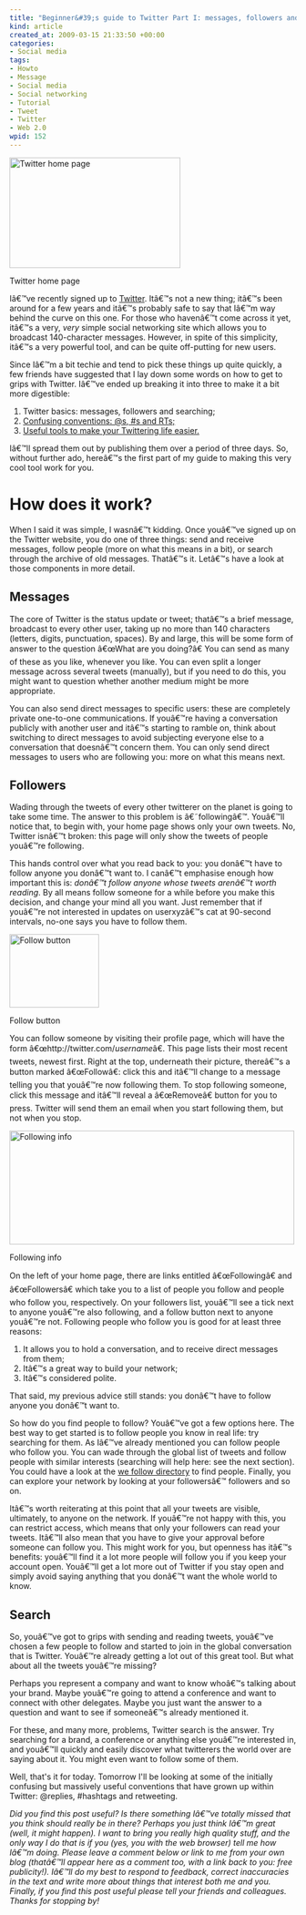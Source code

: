 ```yaml
--- 
title: "Beginner&#39;s guide to Twitter Part I: messages, followers and searching"
kind: article
created_at: 2009-03-15 21:33:50 +00:00
categories: 
- Social media
tags: 
- Howto
- Message
- Social media
- Social networking
- Tutorial
- Tweet
- Twitter
- Web 2.0
wpid: 152
---
```

<div class="wp-caption alignright"><img class="size-medium wp-image-153" src="http://allacademic.files.wordpress.com/2009/03/twitterhomepage.png?w=300" alt="Twitter home page" width="300" height="194" /><p>Twitter home page</p></div>

Iâ€™ve recently signed up to <a href="http://twitter.com/">Twitter</a>. Itâ€™s not a new thing; itâ€™s been around for a few years and itâ€™s probably safe to say that Iâ€™m way behind the curve on this one. For those who havenâ€™t come across it yet, itâ€™s a very, <em>very</em> simple social networking site which allows you to broadcast 140-character messages. However, in spite of this simplicity, itâ€™s a very powerful tool, and can be quite off-putting for new users.

Since Iâ€™m a bit techie and tend to pick these things up quite quickly, a few friends have suggested that I lay down some words on how to get to grips with Twitter. Iâ€™ve ended up breaking it into three to make it a bit more digestible:
<ol>
	<li>Twitter basics: messages, followers and searching;</li>
	<li><a href="http://allacademic.wordpress.com/2009/03/16/beginners-guide-to-twitter-part-ii/">Confusing conventions: @s, #s and RTs;</a></li>
	<li><a href="http://allacademic.wordpress.com/2009/03/17/beginners-guide-to-twitter-part-iii/">Useful tools to make your Twittering life easier.</a></li>
</ol>
Iâ€™ll spread them out by publishing them over a period of three days. So, without further ado, hereâ€™s the first part of my guide to making this very cool tool work for you.

<!--more-->
<h1>How does it work?</h1>
When I said it was simple, I wasnâ€™t kidding. Once youâ€™ve signed up on the Twitter website, you do one of three things: send and receive messages, follow people (more on what this means in a bit), or search through the archive of old messages. Thatâ€™s it. Letâ€™s have a look at those components in more detail.
<h2>Messages</h2>
The core of Twitter is the status update or tweet; thatâ€™s a brief message, broadcast to every other user, taking up no more than 140 characters (letters, digits, punctuation, spaces). By and large, this will be some form of answer to the question â€œWhat are you doing?â€ You can send as many of these as you like, whenever you like. You can even split a longer message across several tweets (manually), but if you need to do this, you might want to question whether another medium might be more appropriate.

You can also send direct messages to specific users: these are completely private one-to-one communications. If youâ€™re having a conversation publicly with another user and itâ€™s starting to ramble on, think about switching to direct messages to avoid subjecting everyone else to a conversation that doesnâ€™t concern them. You can only send direct messages to users who are following you: more on what this means next.
<h2>Followers</h2>
Wading through the tweets of every other twitterer on the planet is going to take some time. The answer to this problem is â€˜followingâ€™. Youâ€™ll notice that, to begin with, your home page shows only your own tweets. No, Twitter isnâ€™t broken: this page will only show the tweets of people youâ€™re following.

This hands control over what you read back to you: you donâ€™t have to follow anyone you donâ€™t want to. I canâ€™t emphasise enough how important this is: <em>donâ€™t follow anyone whose tweets arenâ€™t worth reading</em>. By all means follow someone for a while before you make this decision, and change your mind all you want. Just remember that if youâ€™re not interested in updates on userxyzâ€™s cat at 90-second intervals, no-one says you have to follow them.

<div class="wp-caption alignright"><img class="size-full wp-image-155" src="http://allacademic.files.wordpress.com/2009/03/followbutton.png" alt="Follow button" width="157" height="129" /><p>Follow button</p></div>

You can follow someone by visiting their profile page, which will have the form â€œhttp://twitter.com/<em>username</em>â€. This page lists their most recent tweets, newest first. Right at the top, underneath their picture, thereâ€™s a button marked â€œFollowâ€: click this and itâ€™ll change to a message telling you that youâ€™re now following them. To stop following someone, click this message and itâ€™ll reveal a â€œRemoveâ€ button for you to press. Twitter will send them an email when you start following them, but not when you stop.

<div class="wp-caption alignleft"><img class="size-full wp-image-156" src="http://allacademic.files.wordpress.com/2009/03/following.png" alt="Following info" width="500" height="200" /><p>Following info</p></div>

On the left of your home page, there are links entitled â€œFollowingâ€ and â€œFollowersâ€ which take you to a list of people you follow and people who follow you, respectively. On your followers list, youâ€™ll see a tick next to anyone youâ€™re also following, and a follow button next to anyone youâ€™re not. Following people who follow you is good for at least three reasons:
<ol>
	<li>It allows you to hold a conversation, and to receive direct messages from them;</li>
	<li>Itâ€™s a great way to build your network;</li>
	<li>Itâ€™s considered polite.</li>
</ol>
That said, my previous advice still stands: you donâ€™t have to follow anyone you donâ€™t want to.

So how do you find people to follow? Youâ€™ve got a few options here. The best way to get started is to follow people you know in real life: try searching for them. As Iâ€™ve already mentioned you can follow people who follow you. You can wade through the global list of tweets and follow people with similar interests (searching will help here: see the next section). You could have a look at the <a href="http://wefollow.com/">we follow directory</a> to find people. Finally, you can explore your network by looking at your followersâ€™ followers and so on.

Itâ€™s worth reiterating at this point that all your tweets are visible, ultimately, to anyone on the network. If youâ€™re not happy with this, you can restrict access, which means that only your followers can read your tweets. Itâ€™ll also mean that you have to give your approval before someone can follow you. This might work for you, but openness has itâ€™s benefits: youâ€™ll find it a lot more people will follow you if you keep your account open. Youâ€™ll get a lot more out of Twitter if you stay open and simply avoid saying anything that you donâ€™t want the whole world to know.
<h2>Search</h2>
So, youâ€™ve got to grips with sending and reading tweets, youâ€™ve chosen a few people to follow and started to join in the global conversation that is Twitter. Youâ€™re already getting a lot out of this great tool. But what about all the tweets youâ€™re missing?

Perhaps you represent a company and want to know whoâ€™s talking about your brand. Maybe youâ€™re going to attend a conference and want to connect with other delegates. Maybe you just want the answer to a question and want to see if someoneâ€™s already mentioned it.

For these, and many more, problems, Twitter search is the answer. Try searching for a brand, a conference or anything else youâ€™re interested in, and youâ€™ll quickly and easily discover what twitterers the world over are saying about it. You might even want to follow some of them.

Well, that's it for today. Tomorrow I'll be looking at some of the initially confusing but massively useful conventions that have grown up within Twitter: @replies, #hashtags and retweeting.

<em>Did you find this post useful? Is there something Iâ€™ve totally missed that you think should really be in there? Perhaps you just think Iâ€™m great (well, it might happen). I want to bring you really high quality stuff, and the only way I do that is if you (yes, you with the web browser) tell me how Iâ€™m doing. Please leave a comment below or link to me from your own blog (thatâ€™ll appear here as a comment too, with a link back to you: free publicity!). Iâ€™ll do my best to respond to feedback, correct inaccuracies in the text and write more about things that interest both me and you. Finally, if you find this post useful please tell your friends and colleagues. Thanks for stopping by!</em>
